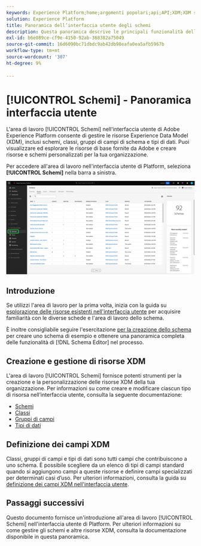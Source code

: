 ```yaml
---
keywords: Experience Platform;home;argomenti popolari;api;API;XDM;XDM system;experience data model;data model;ui;workspace;
solution: Experience Platform
title: Panoramica dell’interfaccia utente degli schemi
description: Questa panoramica descrive le principali funzionalità dell’area di lavoro Schemi in Experience Platform.
exl-id: b6e089ce-cf9e-4150-92ab-368382a75049
source-git-commit: 16d6090bc71dbdc9ab42db98eafa0ea5afb5967b
workflow-type: tm+mt
source-wordcount: '307'
ht-degree: 9%

---
```


# [!UICONTROL Schemi] - Panoramica interfaccia utente

L&#39;area di lavoro [!UICONTROL Schemi] nell&#39;interfaccia utente di Adobe Experience Platform consente di gestire le risorse Experience Data Model (XDM), inclusi schemi, classi, gruppi di campi di schema e tipi di dati. Puoi visualizzare ed esplorare le risorse di base fornite da Adobe e creare risorse e schemi personalizzati per la tua organizzazione.

Per accedere all&#39;area di lavoro nell&#39;interfaccia utente di Platform, seleziona **[!UICONTROL Schemi]** nella barra a sinistra.

![L&#39;area di lavoro Schemi con Schemi evidenziati nell&#39;interfaccia utente di Platform ha lasciato la navigazione.](../images/ui/overview/schemas-tab.png)

## Introduzione

Se utilizzi l&#39;area di lavoro per la prima volta, inizia con la guida su [esplorazione delle risorse esistenti nell&#39;interfaccia utente](./explore.md) per acquisire familiarità con le diverse schede e l&#39;area di lavoro dello schema.

È inoltre consigliabile seguire l&#39;esercitazione [per la creazione dello schema](../tutorials/create-schema-ui.md) per creare uno schema di esempio e ottenere una panoramica completa delle funzionalità di [!DNL Schema Editor] nel processo.

## Creazione e gestione di risorse XDM

L&#39;area di lavoro [!UICONTROL Schemi] fornisce potenti strumenti per la creazione e la personalizzazione delle risorse XDM della tua organizzazione. Per informazioni su come creare e modificare ciascun tipo di risorsa nell’interfaccia utente, consulta la seguente documentazione:

* [Schemi](./resources/schemas.md)
* [Classi](./resources/classes.md)
* [Gruppi di campi](./resources/field-groups.md)
* [Tipi di dati](./resources/data-types.md)

## Definizione dei campi XDM

Classi, gruppi di campi e tipi di dati sono tutti campi che contribuiscono a uno schema. È possibile scegliere da un elenco di tipi di campi standard quando si aggiungono campi a queste risorse e definire campi specializzati per determinati casi d’uso. Per ulteriori informazioni, consulta la guida su [definizione dei campi XDM nell&#39;interfaccia utente](./fields/overview.md).

## Passaggi successivi

Questo documento fornisce un&#39;introduzione all&#39;area di lavoro [!UICONTROL Schemi] nell&#39;interfaccia utente di Platform. Per ulteriori informazioni su come gestire gli schemi e altre risorse XDM, consulta la documentazione disponibile in questa panoramica.
